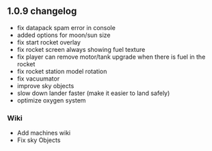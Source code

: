 ## 1.0.9 changelog

- fix datapack spam error in console
- added options for moon/sun size
- fix start rocket overlay
- fix rocket screen always showing fuel texture
- fix player can remove motor/tank upgrade when there is fuel in the rocket
- fix rocket station model rotation
- fix vacuumator
- improve sky objects
- slow down lander faster (make it easier to land safely)
- optimize oxygen system

### Wiki
- Add machines wiki
- Fix sky Objects